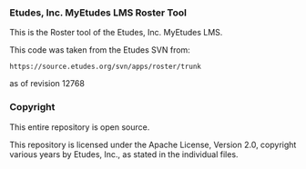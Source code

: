 ### Etudes, Inc. MyEtudes LMS Roster Tool

This is the Roster tool of the Etudes, Inc. MyEtudes LMS.

This code was taken from the Etudes SVN from:

```https://source.etudes.org/svn/apps/roster/trunk```

as of revision 12768

### Copyright

This entire repository is open source.

This repository is licensed under the Apache License, Version 2.0, copyright various years by Etudes, Inc., as stated in the individual files.
